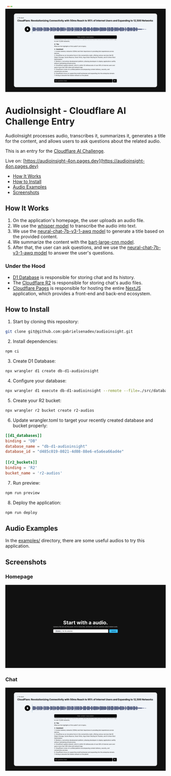 ![audio insight screenshot](./docs/audioinsight-screenshot.png)
# AudioInsight - Cloudflare AI Challenge Entry

AudioInsight processes audio, transcribes it, summarizes it, generates a title for the content, and allows users to ask questions about the related audio.

This is an entry for the [Cloudflare AI Challenge](https://dev.to/challenges/cloudflare).

Live on: [https://audioinsight-4on.pages.dev](https://audioinsight-4on.pages.dev)

- [How It Works](#how-it-works)
- [How to Install](#how-to-install)
- [Audio Examples](#audio-examples)
- [Screenshots](#screenshots)

## How It Works

1. On the application's homepage, the user uploads an audio file.
2. We use the [whisper model](https://developers.cloudflare.com/workers-ai/models/whisper/) to transcribe the audio into text.
3. We use the [neural-chat-7b-v3-1-awq model](https://developers.cloudflare.com/workers-ai/models/neural-chat-7b-v3-1-awq/) to generate a title based on the provided content.
4. We summarize the content with the [bart-large-cnn model](https://developers.cloudflare.com/workers-ai/models/bart-large-cnn/).
5. After that, the user can ask questions, and we use the [neural-chat-7b-v3-1-awq model](https://developers.cloudflare.com/workers-ai/models/neural-chat-7b-v3-1-awq/) to answer the user's questions.

### Under the Hood

- [D1 Database](https://developers.cloudflare.com/d1/) is responsible for storing chat and its history.
- The [Cloudflare R2](https://developers.cloudflare.com/r2/) is responsible for storing chat's audio files.
- [Cloudflare Pages](https://developers.cloudflare.com/pages/) is responsible for hosting the entire [NextJS](https://nextjs.org/) application, which provides a front-end and back-end ecosystem.

## How to Install

1. Start by cloning this repository:

```bash
git clone git@github.com:gabrielsenadev/audioinsight.git
```

2. Install dependencies:

```bash
npm ci
```

3. Create D1 Database:

```bash
npx wrangler d1 create db-d1-audioinsight
```

4. Configure your database:

```bash
npx wrangler d1 execute db-d1-audioinsight --remote --file=./src/database/schema.sql
```

5. Create your R2 bucket:

```bash
npx wrangler r2 bucket create r2-audios
```

6. Update wrangler.toml to target your recently created database and bucket properly:

```toml
[[d1_databases]]
binding = "DB"
database_name = "db-d1-audioinsight"
database_id = "d485c019-8021-4d08-88e6-e5a6ea66ad4e"

[[r2_buckets]]
binding = 'R2'
bucket_name = 'r2-audios'
```

7. Run preview:

```bash
npm run preview
```

8. Deploy the application:


```bash
npm run deploy
```

## Audio Examples

In the [examples/](/examples/) directory, there are some useful audios to try this application.

## Screenshots

### Homepage
![homepage](./docs/homepage.png)

### Chat
![homepage](./docs/chat.png)
